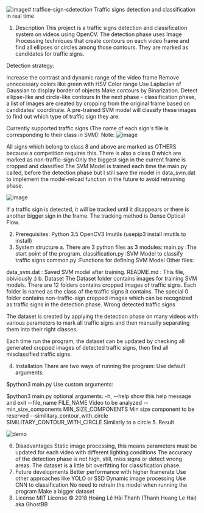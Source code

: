 ![image](https://github.com/vvermaaj/traffice-sign-sdetection/assets/145866309/3bddc52e-06f3-4a3a-86d5-40fd487abfee)# traffice-sign-sdetection
Traffic signs detection and classification in real time

1. Description
This project is a traffic signs detection and classification system on videos using OpenCV. The detection phase uses Image Processing techniques that create contours on each video frame and find all ellipses or circles among those contours. They are marked as candidates for traffic signs.

Detection strategy:

Increase the contrast and dynamic range of the video frame
Remove unnecessary colors like green with HSV Color range
Use Laplacian of Gaussian to display border of objects
Make contours by Binarization.
Detect ellipse-like and circle-like contours
In the next phase - classification phase, a list of images are created by cropping from the original frame based on candidates' coordinate. A pre-trained SVM model will classify these images to find out which type of traffic sign they are.

Currently supported traffic signs (The name of each sign's file is corresponding to their class in SVM):  Note:
![image](https://github.com/vvermaaj/traffice-sign-sdetection/assets/145866309/2facfff2-fa18-4f8a-90a3-2a3340fc595b)


All signs which belong to class 8 and above are marked as OTHERS because a competition requires this. There is also a class 0 which are marked as non-traffic-sign
Only the biggest sign in the current frame is cropped and classified
The SVM Model is trained each time the main.py called, before the detection phase but I still save the model in data_svm.dat to implement the model-reload function in the future to avoid retraining phase.

![image](https://github.com/vvermaaj/traffice-sign-sdetection/assets/145866309/8af2a5e7-3c08-4302-bda2-bb8b5fdfb890)


If a traffic sign is detected, it will be tracked until it disappears or there is another bigger sign in the frame. The tracking method is Dense Optical Flow.

2. Prerequisites:
Python 3.5
OpenCV3
Imutils (usepip3 install imutils to install)
3. System structure
a. There are 3 python files as 3 modules:
main.py :The start point of the program.
classification.py :SVM Model to classify traffic signs
common.py :Functions for defining SVM Model
Other files:

data_svm.dat : Saved SVM model after training.
README.md : This file, obiviously :)
b. Dataset
The Dataset folder contains images for training SVM models. There are 12 folders contains cropped images of traffic signs. Each folder is named as the class of the traffic signs it contains. The special 0 folder contains non-traffic-sign cropped images which can be recognized as traffic signs in the detection phase. Wrong detected traffic signs

The dataset is created by applying the detection phase on many videos with various parameters to mark all traffic signs and then manually separating them into their right classes.

Each time run the program, the dataset can be updated by checking all generated cropped images of detected traffic signs, then find all misclassified traffic signs.

4. Installation
There are two ways of running the program:
Use default arguments:

$python3 main.py
Use custom arguments:

$python3 main.py
optional arguments:
  -h, --help            show this help message and exit
  --file_name FILE_NAME
                        Video to be analyzed
  --min_size_components MIN_SIZE_COMPONENTS
                        Min size component to be reserved
  --similitary_contour_with_circle SIMILITARY_CONTOUR_WITH_CIRCLE
                        Similarly to a circle
5. Result

![demo](https://github.com/vvermaaj/traffice-sign-sdetection/assets/145866309/f56cc68a-6f62-4509-9271-5caa8c1cc5d3)

6. Disadvantages
Static image processing, this means parameters must be updated for each video with different lighting conditions
The accuracy of the detection phase is not high, still, miss signs or detect wrong areas.
The dataset is a little bit overfitting for classification phase.
7. Future developments
Better performance with higher framerate
Use other approaches like YOLO or SSD
Dynamic image processing
Use CNN to classification
No need to retrain the model when running the program
Make a bigger dataset
8. License
MIT License © 2018 Hoàng Lê Hải Thanh (Thanh Hoang Le Hai) aka GhostBB
